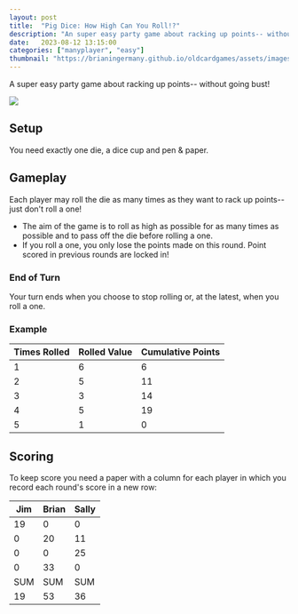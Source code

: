 ```yaml
---
layout: post
title:  "Pig Dice: How High Can You Roll!?"
description: "An super easy party game about racking up points-- without going bust!"
date:   2023-08-12 13:15:00
categories: ["manyplayer", "easy"]
thumbnail: "https://brianingermany.github.io/oldcardgames/assets/images/dice1.jpg"
---
```

A super easy party game about racking up points-- without going bust!

![](https://brianingermany.github.io/oldcardgames/assets/images/dice1.jpg)

## Setup
You need exactly one die, a dice cup and pen & paper.

## Gameplay
Each player may roll the die as many times as they want to rack up points-- just don't roll a one!

- The aim of the game is to roll as high as possible for as many times as possible and to pass off the die before rolling a one.
- If you roll a one, you only lose the points made on this round. Point scored in previous rounds are locked in!

### End of Turn
Your turn ends when you choose to stop rolling or, at the latest, when you roll a one.

### Example

| Times Rolled | Rolled Value     | Cumulative Points |
|-----| ------------------------ | ----------- |
|1| 6     | 6           |
|2| 5                 | 11           |
|3| 3                  | 14          |
|4| 5                 | 19          |
|5| 1        | 0         |



## Scoring
To keep score you need a paper with a column for each player in which you record each round's score in a new row:

| Jim | Brian     | Sally |
|-----| ------------------------ | ----------- |
|19| 0    | 0          |
|0| 20                 | 11           |
|0| 0                 | 25          |
|0| 33                 | 0        |
|SUM|SUM|SUM|
|19|53|36|
